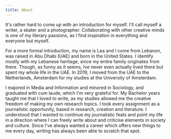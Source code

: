 ```yaml
---
title: About
---
```

It's rather hard to come up with an introduction for myself. I'll call myself a writer, a skater and a photographer. Collaborating with other creative minds is one of my literary passions, as I find inspiration in everything and everyone but myself. 

For a more formal introduction, my name is Lea and I come from Lebanon, was raised in Abu Dhabi (UAE) and born in the United States. I identify mostly with my Lebanese heritage, since my entire family originates from there. Though, as funny as it seems, Ive never even actually lived there but spent my whole life in the UAE. In 2019, I moved from the UAE to the Netherlands, Amsterdam for my studies at the University of Amsterdam. 

I majored in Media and Information and minored in Sociology, and graduated with cum laude, which I'm very grateful for. My Bachelor years taught me that I loved to write, as my studies allowed me the creative freedom of making my own research topics. I took every assignment as a journalistic opportunity, based in research, creation and literature. I understood that I wanted to continue my journalistic feats and point my life in a direction where I can freely write about and criticise elements in society and culture. Since I've always wanted a career which offers new things to me every day, writing has always been able to scratch that spot.